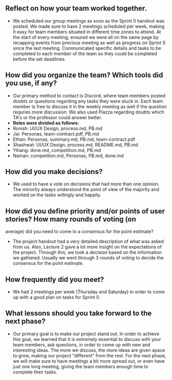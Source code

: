 ## Reflect on how your team worked together.
- We scheduled our group meetings as soon as the Sprint 0 handout was posted. We made sure to have 2 meetings scheduled per week, making it easy for team members situated in different time zones to attend. At the start of every meeting, ensured we were all on the same page by recapping events from previous meeting as well as progress on Sprint 0 since the last meeting. Communicated specific details and tasks to be completed to each member of the team so they could be completed before the set deadlines.

## How did you organize the team? Which tools did you use, if any?
- Our primary method to contact is Discord, where team members posted doubts or questions regarding any tasks they were stuck in. Each team member is free to discuss it in the weekly meeting as well if the question requries more discussion. We also used Piazza regarding doubts which TA's or the professor could answer better. 
- **Roles were divided as follows:**
- Ronish: UI/UX Design, process.md, PB.md
- Jai: Personas, team-contract.pdf, PB.md
- Ethan: Personas, summary.md, PB.md, team-contract.pdf
- Shashwat: UI/UX Design, process.md, README.md, PB.md
- Yihang: done.md, competition.md, PB.md
- Naman: competition.md, Personas, PB.md, done.md

## How did you make decisions?
- We used to have a vote on decisions that had more than one opinion. The minority always understood the point of view of the majority and worked on the tasks willingly and happily.

## How did you define priority and/or points of user stories? How many rounds of voting (on
average) did you need to come to a consensus for the point estimate?
- The project handout had a very detailed description of what was asked from us. Also, Lecture 2 gave a lot more insight on the expectations of the project. Through this, we took a decision based on the information we gathered. Usually we went through 3 rounds of voting to decide the consensus for the point estimate. 

## How frequently did you meet?
- We had 2 meetings per week (Thursday and Saturday) in order to come up with a good plan on tasks for Sprint 0.

## What lessons should you take forward to the next phase?
- Our primary goal is to make our project stand out. In order to achieve this goal, we learned that it is extremely essential to discuss with your team members, ask questions, in order to come up with new and interesting ideas. The more we discuss, the more ideas are given space to grow, making our project "different" from the rest. For the next phase, we will make sure to have meetings a bit more spread out, or even have just one long meeting, giving the team members enough time to complete their tasks.

